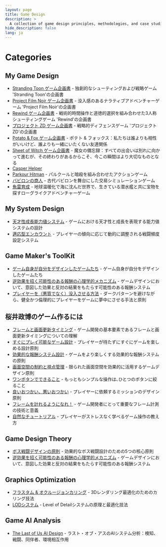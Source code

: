 ```yaml
---
layout: page
title: Game Design
description: >
  A collection of game design principles, methodologies, and case studies.
hide_description: false
lang: ja
---
```


# Categories

## My Game Design
* [Stranding Toon ゲーム企画書](stranding-toon) - 独創的なシューティングおよび戦略ゲーム 'Stranding Toon'の企画書
* [Project Film Noir ゲーム企画書](project-film-nori) - 没入感のあるナラティブアドベンチャーゲーム 'Project Film Noir'の企画書
* [Rewind ゲーム企画書](rewind) - 戦術的時間操作と道徳的選択を組み合わせた3人称シューティングゲーム 'Rewind'の企画書
* [プロジェクト ZD ゲーム企画書](project-zd) - 戦略的ディフェンスゲーム 'プロジェクト ZD'の企画書
* [Potato & Fox ゲーム企画書](potato-fox) - ポテト & フォックス：私たちは誰よりも相性がいいけど、誰よりも一緒にいたくない友達関係
* [Sheet of Witch ゲーム企画書](sheet-of-witch) - 魔女の備忘録：すべての出会いは別れに向かって進むが、その終わりがあるからこそ、今この瞬間はより大切なものとなる
* [Casper Helper]()
* [Parkour Hitman](https://github.com/Titane22/Titane22/blob/main/assets/PDF/%E3%83%91%E3%83%BC%E3%82%AF%E3%83%AB%C2%B7%E3%83%92%E3%83%83%E3%83%88%E3%83%9E%E3%83%B3.pdf) - パルクールと暗殺を組み合わせたアクションゲーム
* [バビロンの商人](https://github.com/Titane22/Titane22/blob/main/assets/PDF/%E3%83%90%E3%83%93%E3%83%AD%E3%83%B3%E3%81%AE%E5%95%86%E4%BA%BA.pdf) - 古代バビロンを舞台にした交易シミュレーションゲーム
* [魚雷育成](torpedo-raising) - 地球温暖化で海に沈んだ世界で、生きている潜水艦と共に宝物を探すローグライクアドベンチャーゲーム

## My System Design
* [天才性成長能力値システム](genius-growth-system) - ゲームにおける天才性と成長を表現する能力値システムの設計
* [適応型エンカウント](adaptive-encounter) - プレイヤーの傾向に応じて動的に調整される戦闘頻度設定システム 


## Game Maker's ToolKit
* [ゲーム自身が自分をデザインしたゲームたち](game-design-itself) - ゲーム自身が自分をデザインしたゲームたち
* [逆効果を招く可能性のある報酬の心理学的メカニズム](adverse-reward-psychology) - ゲームデザインにおいて、意図した効果と反対の結果をもたらす可能性のある報酬システム
* [プレイヤーを（悪質でなく）没入させる方法](ethical-engagement) - ダークパターンを避けながら、健全かつ倫理的にプレイヤーをゲームに夢中にさせる手法と原則

## 桜井政博のゲーム作るには
* [フレームと画面更新タイミング](frame-timing) - ゲーム開発の基本要素であるフレームと画面更新タイミングについての理解
* [すぐにプレイ可能なゲーム設計](immediate-gameplay) - プレイヤーが待たずにすぐにゲームを楽しめる設計原則
* [効果的な報酬システム設計](reward-system) - ゲームをより楽しくする効果的な報酬システムの原則
* [画面空間の制約と視点管理](screen-space-management) - 限られた画面空間を効果的に活用するゲームデザイン原則
* [ワンボタンでできること](one-button-design) - もっともシンプルな操作は､ひとつのボタンに絞ること
* [良いおつかい、悪いおつかい](good-bad-errands) - プレイヤーに依頼するミッションのデザイン原則
* [フレームを計れるようになれ！](measure-frames) - ゲーム開発者にとって重要なフレーム計測の技術と意義
* [自然なチュートリアル](natural-tutorial) - プレイヤーがストレスなく学べるゲーム操作の教え方

## Game Design Theory
* [ボス戦闘デザインの原則](boss-fight-design) - 効果的なボス戦闘設計のための5つの核心原則
* [逆効果を招く可能性のある報酬の心理学的メカニズム](adverse-reward-psychology) - ゲームデザインにおいて、意図した効果と反対の結果をもたらす可能性のある報酬システム

## Graphics Optimization
* [フラスタム & オクルージョンカリング](culling-techniques) - 3Dレンダリング最適化のためのカリング技法
* [LODシステム](lod-system) - Level of Detailシステムの原理と最適化技法

## Game AI Analysis
* [The Last of Us AI Design](last-of-us-ai) - ラスト・オブ・アスのAIシステム分析：検知、戦闘、同伴者、環境相互作用
